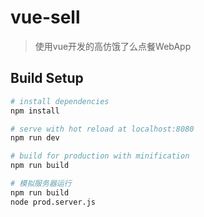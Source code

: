 # vue-sell

> 使用vue开发的高仿饿了么点餐WebApp

## Build Setup

``` bash
# install dependencies
npm install

# serve with hot reload at localhost:8080
npm run dev

# build for production with minification
npm run build

# 模拟服务器运行
npm run build
node prod.server.js
```
